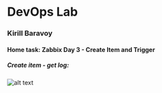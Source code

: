 # DevOps Lab
### Kirill Baravoy

#### Home task: Zabbix Day 3 - Create Item and Trigger

##### Create item - get log:
![alt text](https://github.com/borovoykirill/DevOps-Lab/blob/Zabbix-day2/img/code200-ok.png "Response 200")
